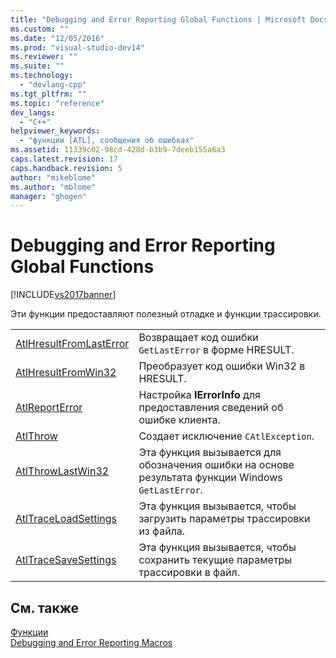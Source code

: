 ```yaml
---
title: "Debugging and Error Reporting Global Functions | Microsoft Docs"
ms.custom: ""
ms.date: "12/05/2016"
ms.prod: "visual-studio-dev14"
ms.reviewer: ""
ms.suite: ""
ms.technology: 
  - "devlang-cpp"
ms.tgt_pltfrm: ""
ms.topic: "reference"
dev_langs: 
  - "C++"
helpviewer_keywords: 
  - "функции [ATL], сообщения об ошибках"
ms.assetid: 11339c02-98cd-428d-b3b9-7deeb155a6a3
caps.latest.revision: 17
caps.handback.revision: 5
author: "mikeblome"
ms.author: "mblome"
manager: "ghogen"
---
```

# Debugging and Error Reporting Global Functions
[!INCLUDE[vs2017banner](../../assembler/inline/includes/vs2017banner.md)]

Эти функции предоставляют полезный отладке и функции трассировки.  
  
|||  
|-|-|  
|[AtlHresultFromLastError](../Topic/AtlHresultFromLastError.md)|Возвращает код ошибки `GetLastError` в форме HRESULT.|  
|[AtlHresultFromWin32](../Topic/AtlHresultFromWin32.md)|Преобразует код ошибки Win32 в HRESULT.|  
|[AtlReportError](../Topic/AtlReportError.md)|Настройка **IErrorInfo** для предоставления сведений об ошибке клиента.|  
|[AtlThrow](../Topic/AtlThrow.md)|Создает исключение `CAtlException`.|  
|[AtlThrowLastWin32](../Topic/AtlThrowLastWin32.md)|Эта функция вызывается для обозначения ошибки на основе результата функции Windows `GetLastError`.|  
|[AtlTraceLoadSettings](../../misc/atltraceloadsettings.md)|Эта функция вызывается, чтобы загрузить параметры трассировки из файла.|  
|[AtlTraceSaveSettings](../../misc/atltracesavesettings.md)|Эта функция вызывается, чтобы сохранить текущие параметры трассировки в файл.|  
  
## См. также  
 [Функции](../../atl/reference/atl-functions.md)   
 [Debugging and Error Reporting Macros](../../atl/reference/debugging-and-error-reporting-macros.md)
